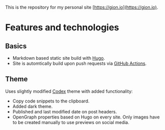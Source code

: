 This is the repository for my personal site [https://gion.io](https://gion.io).

# Features and technologies

## Basics

- Markdown based static site build with [Hugo](https://gohugo.io/). 
- Site is automtically build upon push requests via [GitHub Actions](https://gion.io/blog/build-deploy-hugo-site-with-github-actions/).

## Theme
Uses slightly modified [Codex](https://github.com/jakewies/hugo-theme-codex) theme with added functionality:
- Copy code snippets to the clipboard.
- Added dark theme.
- Published and last modified date on post headers.
- OpenGraph properties based on Hugo on every site. Only images have to be created manually to use previews on social media.


 
